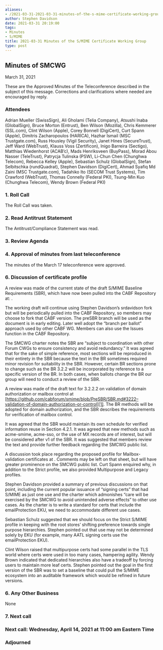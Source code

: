 ```yaml
---
aliases:
- /2021-03-31-2021-03-31-minutes-of-the-s-mime-certificate-working-group/
author: Stephen Davidson
date: 2021-03-31 20:19:00
tags:
- Minutes
- S/MIME
title: 2021-03-31 Minutes of the S/MIME Certificate Working Group
type: post
---
```


## Minutes of SMCWG 

March 31, 2021

These are the Approved Minutes of the Teleconference described in the subject of this message. Corrections and clarifications where needed are encouraged by reply.

### Attendees 

Adrian Mueller (SwissSign), Ali Gholami (Telia Company), Atsushi Inaba (GlobalSign), Bruce Morton (Entrust), Ben Wilson (Mozilla), Chris Kemmerer (SSL.com), Clint Wilson (Apple), Corey Bonnell (DigiCert), Curt Spann (Apple), Dimitris Zacharopoulos (HARICA), Hazhar Ismail (MSC Trustgate.com), Russ Housley (Vigil Security), Janet Hines (SecureTrust), Jeff Ward (WebTrust), Klauss Voss (Zertificon), Inigo Barreira (Sectigo), Matthias Wiedenhorst (ACAB’c), Mads Henriksveen (BuyPass), Morad Abou Nasser (TeleTrust), Patrycja Tulinska (PSW), Li-Chun Chen (Chunghwa Telecom), Rebecca Kelley (Apple), Sebastian Schulz (GlobalSign), Stefan Selbitschka (rundQuadrat), Stephen Davidson (DigiCert), Ahmad Syafiq Md Zaini (MSC Trustgate.com), Tadahiko Ito (SECOM Trust Systems), Tim Crawford (WebTrust), Thomas Connelly (Federal PKI), Tsung-Min Kuo (Chunghwa Telecom), Wendy Brown (Federal PKI)

### 1. Roll Call 

The Roll Call was taken.

### 2. Read Antitrust Statement 

The Antitrust/Compliance Statement was read.

### 3. Review Agenda 

### 4. Approval of minutes from last teleconference 

The minutes of the March 17 teleconference were approved.

### 6. Discussion of certificate profile 

A review was made of the current state of the draft S/MIME Baseline Requirements (SBR), which have now been pulled into the CABF Repository at: .

The working draft will continue using Stephen Davidson’s srdavidson fork but will be periodically pulled into the CABF Repository, so members may choose to fork that CABF version. The preSBR branch will be used as the document is in early editing. Later well adopt the “branch per ballot” approach used by other CABF WG. Members can also use the Issues function in the CABF Repository.

The SMCWG charter notes the SBR are “subject to coordination with other Forum CWGs to ensure consistency and avoid redundancy.” It was agreed that for the sake of simple reference, most sections will be reproduced in their entirety in the SBR because the text in the BR sometimes required minor revision for suitability in the SBR. However, certain BR sections prone to change such as the BR 3.2.2 will be incorporated by reference to a specific version of the BR. In both cases, when ballots change the BR our group will need to conduct a review of the SBR.

A review was made of the draft text for 3.2.2.2 on validation of domain authorization or mailbox control at [https://github.com/cabforum/smime/blob/PreSBR/SBR.md#3222–validation-of-domain-authorization-or-control][1]. The BR methods will be adopted for domain authorization, and the SBR describes the requirements for verification of mailbox control.

It was agreed that the SBR would maintain its own schedule for verified information reuse in Section 4.2.1. It was agreed that new methods such as acme-smime, acme-sso, or the use of MX records are of interest, but will be considered after v1 of the SBR. It was suggested that members review the text and provide further feedback regarding the SMCWG public list.

A discussion took place regarding the proposed profile for Mailbox-validation certificates at . Comments may be left on that sheet, but will have greater prominence on the SMCWG public list. Curt Spann enquired why, in addition to the Strict profile, we also provided Multipurpose and Legacy profiles.

Stephen Davidson provided a summary of previous discussions on that point, including the current popular issuance of “signing certs” that had S/MIME as just one use and the charter which admonishes “care will be exercised by the SMCWG to avoid unintended adverse effects” to other use cases. As the charter is to write a standard for certs that include the emailProtection EKU, we need to accommodate different use cases.

Sebastian Schulz suggested that we should focus on the Strict S/MIME profile in keeping with the root stores’ shifting preference towards single purpose hierarchies. Stephen pointed out that use may not be determined solely by EKU (for example, many AATL signing certs use the emailProtection EKU).

Clint Wilson raised that multipurpose certs had some parallel in the TLS world where certs were used in too many cases, hampering agility. Wendy Brown indicated that dedicated hierarchies also have a tradeoff by forcing users to maintain more leaf certs. Stephen pointed out the goal in the first version of the SBR was to set a baseline that could pull the S/MIME ecosystem into an auditable framework which would be refined in future versions.

### 6. Any Other Business 

None

### 7. Next call 

### Next call: Wednesday, April 14, 2021 at 11:00 am Eastern Time 

### Adjourned 

[1]: https://github.com/cabforum/smime/blob/PreSBR/SBR.md#3222--validation-of-domain-authorization-or-control